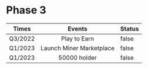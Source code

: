 # Phase 3

<table><thead><tr><th>Times</th><th align="center">Events</th><th data-type="checkbox">Status</th></tr></thead><tbody><tr><td>Q3/2022</td><td align="center">Play to Earn</td><td>false</td></tr><tr><td>Q1/2023</td><td align="center">Launch Miner Marketplace </td><td>false</td></tr><tr><td>Q1/2023</td><td align="center">50000 holder</td><td>false</td></tr></tbody></table>
